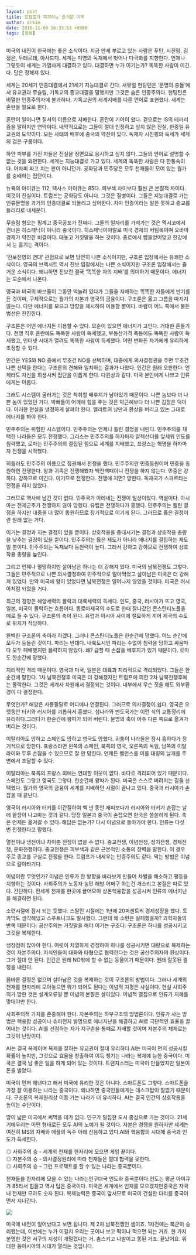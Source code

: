 ```yaml
---
layout: post
title: 트럼프가 파괴하는 즐거운 미국
author: drkim
date: 2016-11-09 16:33:53 +0900
tags: [컬럼]
---
```

미국의 내전이 한국에는 좋은 소식이다. 지금 만세 부르고 있는 사람은 푸틴, 시진핑, 김정은, 두테르테, 아사드다. 세계는 미영의 독재에서 벗어나 다극화를 지향한다. 언제나 그렇듯이 세계는 가열차게 대결하고 있다. 대결하면 누가 이기는가? 똑똑한 사람이 이긴다. 답은 정해져 있다.

  

      
세계는 20세기 인종대결에서 21세기 지능대결로 간다. 새뮤얼 헌팅턴은 ‘문명의 충돌’에서 유교권과 무슬림, 기독교의 종교대결을 말했지만 그것은 숨은 인종주의다. 헌팅턴은 비열한 인종주의자에 불과하다. 기독교권의 세계지배를 다른 언어로 표현했다. 세계는 혼란을 필요로 한다.

  

      
혼란이 일어나면 질서의 이름으로 지배한다. 혼란이 기어이 왔다. 겉으로는 IS의 테러리즘을 말하지만 연막이다. 내막적으로는 그들이 절대 인정하고 싶지 않은 진실, 한중일 유교권의 도약이다. 모든 사태의 배후에 중국의 약진이 있다. 독재자 시진핑의 득세가 세계의 검은 구름이다.

  

      
하얀 피부를 가진 자들은 진실을 정면으로 응시하고 싶지 않다. 그들의 언어로 설명할 수 없는 것을 외면한다. 세계는 지능대결로 가고 있다. 세계의 똑똑한 사람은 다 한통속이다. 어차피 짜고 치는 판이 아니던가. 공화당과 민주당은 모두 천재들이 모여 있는 월가를 숭배하는 집단이다.

  

      
뉴욕의 아이큐는 112, 텍사스 아이큐는 85다. 피부색 차이보다 훨씬 큰 본질적 차이다. 이것이 진실이다. 트럼프는 공화당도 아니다. 그것은 질병이다. 그들은 지능대결로 가는 인류문명을 과거의 인종대결로 되돌리고 싶어한다. 차마 인종이라는 말은 못하고 종교를 들러리로 내세운다.

  

      
무슬림 혐오는 핑계고 중국공포가 진짜다. 그들의 일자리를 가져가는 것은 멕시코에서 건너온 히스패닉이 아니라 중국이다. 히스패닉이야말로 미국 경제의 버팀목이며 오바마 경제가 약진한 비결이다. 대놓고 거짓말을 하는 것이다. 종로에서 뺨을얻어맞고 한강에서 눈 흘기는 격이다.

  
      
‘진보진영의 연대’ 관점으로 보면 당연히 나쁜 소식이지만, 구조론 입장에서는 유쾌한 소식이다. 영국의 브렉시트 역시 진보 입장에서는 나쁜 소식이지만 구조론 입장에서는 즐거운 소식이다. 왜냐하면 진보란 결국 ‘똑똑한 자의 지배’를 의미하기 때문이다. 에너지는 모순에서 나온다.

  

      
영국과 미국의 바보들이 그동안 억눌려 있다가 그들을 지배하는 똑똑한 자들에게 반기를 든 것이며, 구체적으로는 월가의 자본과 영국의 금융이다. 구조론은 옳고 그름을 따지지 않는다. 다만 에너지를 모으고 방향을 제시하여 이용할 뿐이다. 바람이 어느 쪽에서 불든 범선은 전진한다.

  

      
구조론은 어떤 에너지든 이용할 수 있다. 모순이 있으면 에너지가 고인다. 거대한 흔들기다. 전쟁 직후 혼란에도 똑똑한 사람이 득세했고, 부동산가격 폭등에도 똑똑한 사람이 득세했고, 인터넷 시대가 열려도 똑똑한 사람이 득세했다. 어떤 변화든 자기에게 유리하게 조정할 수 있다.

    
인간은 YES와 NO 중에서 무조건 NO를 선택하며, 대중에게 의사결정권을 주면 무조건 나쁜 선택을 한다는 구조론의 견해와 일치하는 결과가 나왔다. 인간은 원래 오판한다. 언제라도 자신을 희생시켜 집단을 이롭게 한다. 다윈상과 같다. 미국 본인에게 나쁘고 인류에게는 이롭다.

  

      
그래도 시스템이 굴러가는 것은 착취할 배후지가 남아있기 때문이다. 나쁜 놈보다 더 나쁜 놈이 있었던 거다. 박빠들이 어깨에 힘을 주는 것은 박근혜보다 더 나쁜 김정은 덕이다. 이러한 현실을 냉정하게 살펴야 한다. 엘리트의 낭만과 환상을 버리고 있는 그대로 에너지를 봐야 한다.

  

       
민주주의는 위험한 시스템이다. 민주주의는 언제나 틀린 결정을 내린다. 민주주의를 채택한 나라들은 모두 전쟁했다. 그리스는 민주주의를 하자마자 알렉산더를 앞세워 인도를 침략했고, 로마는 민주주의의 결집된 힘으로 세계를 지배했고, 프랑스는 혁명을 하자마자 전쟁을 시작했다.

  

      
히틀러도 민주주의 이름으로 집권해서 전쟁을 했다. 민주주의란 민중동원이며 민중을 동원하면 전쟁한다. 왕과 귀족은 전쟁해봤자 백전백패이니 전쟁을 하지 않는다. 민중은 강하다. 강하므로 이긴다. 이기므로 전쟁한다. 전쟁에 지면? 망한다. 독재국가 스파르타는 전쟁을 하지 않았다.

  

      
그러므로 역사에 남긴 것이 없다. 민주국가 아테네는 전쟁이 일상이었다. 역설이다. 아시아는 전제군주가 전쟁하지 않아 망했다. 유럽은 전쟁하다가 흥했다. 민주주의는 틀린 결정을 하지만 대중을 더 많이 동원하므로 장기적으로 이기게 된다. 그러므로 옳은 결정이란 원래 없는 거다.

    
이기는 결정과 지는 결정이 있을 뿐이다. 상호작용을 증대시키는 결정과 상호작용 총량을 낮추는 결정이 있을 뿐이다. 민주주의는 옳은 제도가 아니라 에너지를 결집하는 제도일 뿐이다. 민주주의는 독재보다 동원력이 높다. 그래서 강하고 강하므로 전쟁하여 상호작용 총량을 높인다.

  

      
그리고 언제나 멸망하지만 살아남은 하나는 더 강해져 있다. 미국의 남북전쟁도 그렇다. 그들은 민주적으로 나쁜 의사결정하여 민주적으로 말아먹었고 살아남은 미국은 더 강해져 있었다. 만약 미국에 왕이 있었다면 남북전쟁은 일어나지 않았을 것이다. 미국은 러시아처럼 되었을 거다.

  


최근의 경향은 해양세력의 몰락과 대륙세력의 득세다. 인도, 중국, 러시아가 뜨고 영국, 일본, 미국이 몰락하는 흐름이다. 동로마제국의 수도로 한때 잘나갔던 콘스탄티노플을 예로 들 수 있다. 구조론의 축이 된다. 유럽과 아시아 사이에 절묘하게 끼어 제국의 수도로 위치가 적당하다.

  

      
완벽한 구조론의 축이라 하겠다. 그러나 콘스탄티노플은 한순간에 망했다. 어느 순간에 모두가 등돌린 것이다. 파리는 반대다. 내륙도시인 파리는 수없이 침략을 당하고 싸움마다 모두 패배했지만 몰락하지 않았다. 왜? 급할 때 손잡을 배후지가 있기 때문이다. 로마도 한순간에 망했다.

  

      
지리적인 격리 때문이다. 영국과 미국, 일본은 대륙과 지리적으로 격리되었다. 그들은 한순간에 망한다. 1차 남북전쟁후 미국은 더 강해졌지만 트럼프에 의한 2차 남북전쟁후에는 몰락한다. 그것은 세계사 차원에서 결정되는 것이다. 내부에서 무슨 짓을 해도 외부환경이 다 결정한다.

  


무엇인가? 해양은 사통팔달로 어디에나 연결된다. 그러므로 의사결정이 쉽다. 영국은 오랫동안 터키와 러시아를 괴롭혀서 흥했다. 섬나라와 반도국가는 이런 식의 교통정리에 유리하다.그러다가 한순간에 왕따가 되어 버린다. 문명의 축이 아주 다른 쪽으로 옮겨가 버리는 것이다.

  


이탈리아도 망하고 스페인도 망하고 영국도 망했다. 귀퉁이 나라들은 잠시 흥하다가 장기적으로 망한다. 프랑스라면 왼쪽의 스페인, 북쪽의 영국, 오른쪽의 독일, 남쪽의 이탈라이와 두루 손잡을 수 있으므로 잘 안 망한다. 언제든 밸런스를 이룰 대칭의 날개를 주변에서 조달할 수 있다.

  

      
이탈리아는 북쪽의 프랑스 외에는 연대할 이웃이 없다. 바다로 격리되어 있기 때문이다. 스페인도 그렇고 영국도 그렇다. 한순간에 왕따가 된다. 미국은 스스로 버려지는 길을 선택했다. 월가와 영국의 금융이 세계를 지배하던 시절이 끝나고 있다. 중국과 러시아가 손잡을 때 끝난다.

  
      
영국이 러시아와 터키를 이간질하여 백 년 동안 재미보다가 러시아와 터키가 손잡는 날에 끝장이 나고마는 것과 같다. 당장 일본과 중국이 손잡으면 한국은 쓸쓸하게 된다. 축은 언제든 옮겨갈 수 있다. 해답은 없는가? 다시 이념으로 돌아가야 한다. 인류는 다섯 번 전쟁한다고 말했다.

  

      
열전이냐 냉전이냐 차이뿐 전쟁이 없을 수 없다. 종교전쟁, 이념전쟁, 정치전쟁, 경제전쟁, 문화전쟁이다. 종교전쟁은 피부색과 같은 근본적인 소통의 장벽을 말한다. 이 경우 주로 종교를 구실로 전쟁을 한다. 트럼프가 내세우는 인종주의도 같다. 막는 방법은 이념으로 갈아타기다.

  

      
이념이란 무엇인가? 이념은 인류가 한 방향을 바라보게 만들어 차별을 해소하고 평등을 지향하는 것이다. 사회주의가 노동자 농민 해방 어쩌구 하는건 개소리고 본질은 따로 있다. 간단하다. 전세계 천재를 한곳에 끌어모아 상온핵융합을 성공시켜 인류의 에너지난을 해결하면 된다.

  

      
소련시절에 잠시 되는 듯했다. 스탈린 시절에는 1년에 20퍼센트씩 경제성장을 했다. 토카막도 생각해냈고 스푸트니크도 발사했다. 그런데 왜 소련은 실패했을까? 과학자들의 반목 때문이다. 공산주의는 거짓말을 해야 이기는 구조다. 구조론은 하나를 성공시키고 그것을 복제한다.

    
생장점이 많아야 한다. 여럿이 치열하게 경쟁하여 하나를 성공시키면 대량으로 복제하는 것이 자본주의다. 지식인들이 대화와 타협으로 협력한다는 것은 공산주의자의 환상이다. 그거 절대 안 된다. 인간은 원래 NO밖에 할 수 없는 동물이기 때문이다. 원래 잘못된 결정을 내린다.

  

      
올바른 결정은 없으며 살아남은 것을 복제하는 것이 구조론의 방법이다. 그러나 세계의 천재를 한자리에 모아놓으면 뭐가 되어도 된다는 이념적 지평은 사실이다. 현실 사회주의가 망한 것은 설계오류일 뿐 이념의 본질은 살아있다. 이념적 결집으로 인류가 지혜를 맞대야만 한다.

  
      
사회주의적 가치를 존중해야 한다. 자본주의는 하부구조의 방법론이다. 인류가 사는 방법은 핵융합 성공이나 슈퍼전지 발명으로 에너지난을 해결하고 AI로 극단적인 효율을 끌어내는 것이다. AI를 선점하는 자가 지구촌을 통째로 지배할 것이며 자본주의 체제로는 그것이 난망이다.

  


AI는 결국 복제이며 복제를 잘하는 유교권이 절대 유리하다.AI는 미국이 먼저 성공시킬 확률이 높지만, 그것으로 효율을 창출하여 이득 챙기는 나라는 복제에 능한 중국이다. 미국은 결국 남 좋은 일을 하게 되어 있는 것이다. 트랜지스터는 미국이 만들었지만 일본이 돈을 벌었다.

  


미국이 먼저 해낸다고 해서 미국에 유리한 것은 아니다. 스마트폰도 그렇다. 스마트폰을 가장 잘 이용하는 나라는 중국이다. 왜냐하면 중국인들에게는 데스크탑이 잘없기 때문이다. 구조론의 복제원리상 이등 가는 나라가 더 유리하다. AI는 결국 인간의 상호작용을 높이는 수단이다.

  


땅이 넓은 미국에서 써먹을 데가 없다. 인구가 밀집한 도시 중심으로 가는 것이다. 21세기에우리는 어떤 형태로든 모두 AI의 노예가 될 것이다. 자본은 경쟁을 원하지만 세계는 여전히 MS의 지배와 애플의 독주 아래 신음하고 있다.AI와 핵융합의 시대에 중국과 인도가 득세한다.

  


◎ 사회주의 승 - 세계의 천재를 한자리에 모으면 게임 끝이다.    
◎ 자본주의 승 - 의사결정원리에 따라 천재들은 절대 협력을 못한다.    
◎ 사회주의 승 – 그런 프로젝트를 할 수 있는 나라는 중국뿐이다.

  


천재들을 한자리에 모을 수 있는 나라는인구대국 인도와 중국뿐이다.인도는 평균 아이큐가 85라서 힘들고 역시 답은 중국이다. 미국은 세계에서 인재를 모으겠지만중국은 자국내 천재만 모아도 숫자 된다. 복제능력은 중국이 앞서므로 미국이 건설한 다리를 중국이 먼저 지나간다.






![](/files/attach/images/199/736/775/555.jpg)   


  


미국에 내전이 일어났다고 보면 됩니다. 제 2차 남북전쟁인 셈이죠. 1차전에는 북군이 승리했는데, 이번에는 누가 이길지 우리는 굿이나 보고 떡이나 먹으면 되는 거죠. 한 가지 분명한 것은 서구의 지성이 개털렸다는 거. 촘스키고 나발이고 똥된 거죠. 끝났어요. 위대한 동아시아의 시대가 열리는 것입니다.
